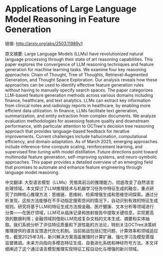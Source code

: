 # Applications of Large Language Model Reasoning in Feature Generation

链接: http://arxiv.org/abs/2503.11989v1

原文摘要:
Large Language Models (LLMs) have revolutionized natural language processing
through their state of art reasoning capabilities. This paper explores the
convergence of LLM reasoning techniques and feature generation for machine
learning tasks. We examine four key reasoning approaches: Chain of Thought,
Tree of Thoughts, Retrieval-Augmented Generation, and Thought Space
Exploration. Our analysis reveals how these approaches can be used to identify
effective feature generation rules without having to manually specify search
spaces. The paper categorizes LLM-based feature generation methods across
various domains including finance, healthcare, and text analytics. LLMs can
extract key information from clinical notes and radiology reports in
healthcare, by enabling more efficient data utilization. In finance, LLMs
facilitate text generation, summarization, and entity extraction from complex
documents. We analyze evaluation methodologies for assessing feature quality
and downstream performance, with particular attention to OCTree's decision tree
reasoning approach that provides language-based feedback for iterative
improvements. Current challenges include hallucination, computational
efficiency, and domain adaptation. As of March 2025, emerging approaches
include inference-time compute scaling, reinforcement learning, and supervised
fine-tuning with model distillation. Future directions point toward multimodal
feature generation, self-improving systems, and neuro-symbolic approaches. This
paper provides a detailed overview of an emerging field that promises to
automate and enhance feature engineering through language model reasoning.

中文翻译:
大型语言模型（LLMs）凭借其前沿的推理能力，彻底改变了自然语言处理领域。本文探讨了LLM推理技术与机器学习任务中特征生成的融合，重点研究了四种核心推理方法：思维链、思维树、检索增强生成和思维空间探索。通过分析发现，这些方法能够在不手动指定搜索空间的情况下，自动识别有效的特征生成规则。研究将基于LLM的特征生成方法按金融、医疗健康、文本分析等领域进行分类——在医疗领域，LLM可从临床记录和放射报告中提取关键信息，实现更高效的数据利用；金融领域则借助LLM完成复杂文档的文本生成、摘要和实体抽取。我们系统分析了评估特征质量和下游性能的方法论，特别关注OCTree决策树推理提供的语言反馈迭代优化机制。当前挑战包括幻觉问题、计算效率和领域适应性，截至2025年3月，新兴解决方案涵盖推理时计算扩展、强化学习及模型蒸馏监督微调。未来方向指向多模态特征生成、自我进化系统和神经符号方法。本文详细阐述了这个通过语言模型推理实现特征工程自动化与增强的新兴领域。

